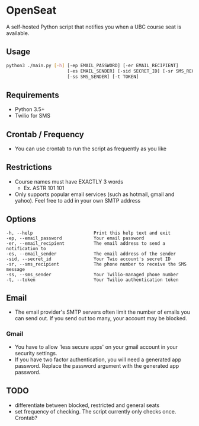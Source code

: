 # OpenSeat

A self-hosted Python script that notifies you when a UBC course seat is available. 

## Usage
```bash
python3 ./main.py [-h] [-ep EMAIL_PASSWORD] [-er EMAIL_RECIPIENT]
                       [-es EMAIL_SENDER] [-sid SECRET_ID] [-sr SMS_RECIPIENT]
                       [-ss SMS_SENDER] [-t TOKEN]


```
## Requirements
- Python 3.5+
- Twilio for SMS

## Crontab / Frequency
- You can use crontab to run the script as frequently as you like

## Restrictions
- Course names must have EXACTLY 3 words
    - Ex. ASTR 101 101
- Only supports popular email services (such as hotmail, gmail and yahoo). Feel free to add in your own SMTP address

## Options
    -h, --help                       Print this help text and exit
    -ep, --email_password            Your email password
    -er, --email_recipient           The email address to send a notification to
    -es, --email_sender              The email address of the sender
    -sid, --secret_id                Your Twio account's secret ID
    -sr, --sms_recipient             The phone number to receive the SMS message
    -ss, --sms_sender                Your Twilio-managed phone number
    -t, --token                      Your Twilio authentication token

## Email
- The email provider's SMTP servers often limit the number of emails you can send out. If you send out too many, your account may be blocked.

### Gmail
- You have to allow 'less secure apps' on your gmail account in your security settings.
- If you have two factor authentication, you will need a generated app password. Replace the password argument with the generated app password.


## TODO
- differentiate between blocked, restricted and general seats
- set frequency of checking. The script currently only checks once. Crontab?
